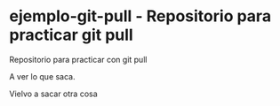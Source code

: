 # ejemplo-git-pull - Repositorio para practicar git pull
Repositorio para practicar con git pull

A ver lo que saca.

Vielvo a sacar otra cosa
